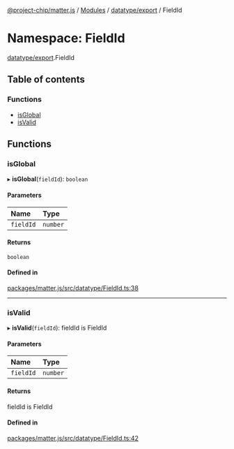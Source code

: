 [@project-chip/matter.js](../README.md) / [Modules](../modules.md) / [datatype/export](datatype_export.md) / FieldId

# Namespace: FieldId

[datatype/export](datatype_export.md).FieldId

## Table of contents

### Functions

- [isGlobal](datatype_export.FieldId.md#isglobal)
- [isValid](datatype_export.FieldId.md#isvalid)

## Functions

### isGlobal

▸ **isGlobal**(`fieldId`): `boolean`

#### Parameters

| Name | Type |
| :------ | :------ |
| `fieldId` | `number` |

#### Returns

`boolean`

#### Defined in

[packages/matter.js/src/datatype/FieldId.ts:38](https://github.com/project-chip/matter.js/blob/2d9f2165d2672864fda3496a6d0d5f93597f82c6/packages/matter.js/src/datatype/FieldId.ts#L38)

___

### isValid

▸ **isValid**(`fieldId`): fieldId is FieldId

#### Parameters

| Name | Type |
| :------ | :------ |
| `fieldId` | `number` |

#### Returns

fieldId is FieldId

#### Defined in

[packages/matter.js/src/datatype/FieldId.ts:42](https://github.com/project-chip/matter.js/blob/2d9f2165d2672864fda3496a6d0d5f93597f82c6/packages/matter.js/src/datatype/FieldId.ts#L42)
